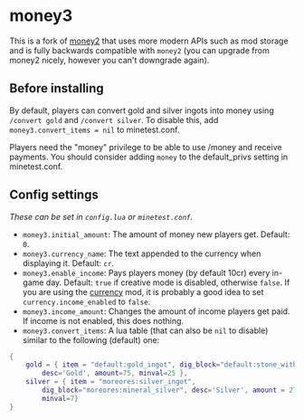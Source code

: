 # money3

This is a fork of [money2](https://github.com/Bremaweb/money2) that uses more
modern APIs such as mod storage and is fully backwards compatible with
`money2` (you can upgrade from money2 nicely, however you can't downgrade
again).

## Before installing

By default, players can convert gold and silver ingots into money using
`/convert gold` and `/convert silver`. To disable this, add
`money3.convert_items = nil` to minetest.conf.

Players need the "money" privilege to be able to use /money and receive
payments. You should consider adding `money` to the default_privs setting in
minetest.conf.

## Config settings

*These can be set in `config.lua` or `minetest.conf`.*

 - `money3.initial_amount`: The amount of money new players get. Default: `0`.
 - `money3.currency_name`: The text appended to the currency when displaying it.
    Default: `cr`.
 - `money3.enable_income`: Pays players money (by default 10cr) every in-game
    day. Default: `true` if creative mode is disabled, otherwise `false`. If
    you are using the  [currency](https://gitlab.com/VanessaE/currency) mod, it
    is probably a good idea to set `currency.income_enabled` to `false`.
 - `money3.income_amount`: Changes the amount of income players get paid. If
    income is not enabled, this does nothing.
 - `money3.convert_items`: A lua table (that can also be `nil` to disable)
    similar to the following (default) one:

```lua
{
    gold = { item = "default:gold_ingot", dig_block="default:stone_with_gold",
        desc='Gold', amount=75, minval=25 },
    silver = { item = "moreores:silver_ingot",
        dig_block="moreores:mineral_silver", desc='Silver', amount = 27,
        minval=7}
}
```
